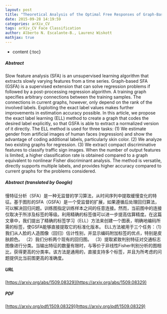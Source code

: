 ```yaml
---
layout: post
title: "Theoretical Analysis of the Optimal Free Responses of Graph-Based SFA for the Design of Training Graphs"
date: 2015-09-28 14:19:59
categories: arXiv_CV
tags: arXiv_CV Face Classification
author: Alberto N. Escalante-B., Laurenz Wiskott
mathjax: true
---
```


* content
{:toc}

##### Abstract
Slow feature analysis (SFA) is an unsupervised learning algorithm that extracts slowly varying features from a time series. Graph-based SFA (GSFA) is a supervised extension that can solve regression problems if followed by a post-processing regression algorithm. A training graph specifies arbitrary connections between the training samples. The connections in current graphs, however, only depend on the rank of the involved labels. Exploiting the exact label values makes further improvements in estimation accuracy possible. In this article, we propose the exact label learning (ELL) method to create a graph that codes the desired label explicitly, so that GSFA is able to extract a normalized version of it directly. The ELL method is used for three tasks: (1) We estimate gender from artificial images of human faces (regression) and show the advantage of coding additional labels, particularly skin color. (2) We analyze two existing graphs for regression. (3) We extract compact discriminative features to classify traffic sign images. When the number of output features is limited, a higher classification rate is obtained compared to a graph equivalent to nonlinear Fisher discriminant analysis. The method is versatile, directly supports multiple labels, and provides higher accuracy compared to current graphs for the problems considered.

##### Abstract (translated by Google)
慢特征分析（SFA）是一种无监督的学习算法，从时间序列中提取缓慢变化的特征。基于图形的SFA（GSFA）是一个受监督的扩展，如果遵循后处理回归算法，可以解决回归问题。训练图指定训练样本之间的任意连接。然而，当前图中的连接仅取决于所涉及标签的等级。利用精确的标签值可以进一步提高估算精度。在这篇文章中，我们提出了精确的标签学习（ELL）方法来创建一个图表，明确地编码所需的标签，使GSFA能够直接提取它的标准化版本。 ELL方法被用于三个任务：（1）我们从人脸的人造图像（回归）估计性别，并显示编码附加标签的优点，特别是皮肤颜色。 （2）我们分析两个现有的回归图。 （3）提取紧致判别特征对交通标志图像进行分类。当输出特征的数量有限时，与等价于非线性Fisher判别分析的图相比，获得更高的分类率。该方法是通用的，直接支持多个标签，并且为所考虑的问题提供比当前图更高的准确度。

##### URL
[https://arxiv.org/abs/1509.08329](https://arxiv.org/abs/1509.08329)

##### PDF
[https://arxiv.org/pdf/1509.08329](https://arxiv.org/pdf/1509.08329)


